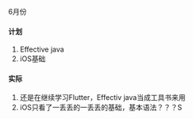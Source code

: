 6月份
#### 计划
1. Effective java
2. iOS基础

#### 实际
1. 还是在继续学习Flutter，Effectiv java当成工具书来用
2. iOS只看了一丢丢的一丢丢的基础，基本语法？？？S